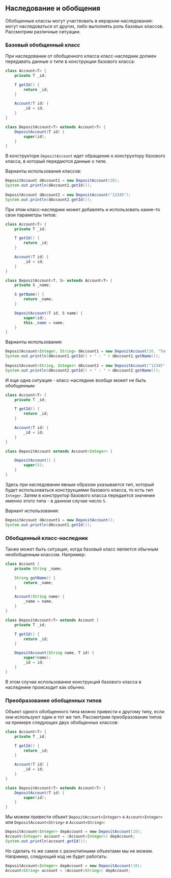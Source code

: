 ## Наследование и обобщения
Обобщенные классы могут участвовать в иерархии наследования: могут наследоваться от других, либо выполнять роль базовых классов. Рассмотрим различные ситуации.

### Базовый обобщенный класс
При наследовании от обобщенного класса класс-наследник должен передавать данные о типе в конструкции базового класса:
```java
class Account<T> {
    private T _id;

    T getId() {
        return _id;
    }

    Account(T id) {
        _id = id;
    }
}

class DepositAccount<T> extends Account<T> {
    DepositAccount(T id) {
        super(id);
    }
}
```

В конструкторе `DepositAccount` идет обращение к конструктору базового класса, в который передаются данные о типе.

Варианты использования классов:
```java
DepositAccount dAccount1 = new DepositAccount(20);
System.out.println(dAccount1.getId());
         
DepositAccount dAccount2 = new DepositAccount("12345");
System.out.println(dAccount2.getId());
```

При этом класс-наследник может добавлять и использовать какие-то свои параметры типов:
```java
class Account<T> {
    private T _id;

    T getId() {
        return _id;
    }

    Account(T id) {
        _id = id;
    }
}

class DepositAccount<T, S> extends Account<T> {
    private S _name;

    S getName() {
        return _name;
    }

    DepositAccount(T id, S name) {
        super(id);
        this._name = name;
    }
}
```

Варианты использования:
```java
DepositAccount<Integer, String> dAccount1 = new DepositAccount(20, "Tom");
System.out.println(dAccount1.getId() + " : " + dAccount1.getName());
         
DepositAccount<String, Integer> dAccount2 = new DepositAccount("12345", 23456);
System.out.println(dAccount2.getId() + " : " + dAccount2.getName());
```

И еще одна ситуация - класс-наследник вообще может не быть обобщенным:
```java
class Account<T> {
    private T _id;

    T getId() {
        return _id;
    }

    Account(T id) {
        _id = id;
    }
}

class DepositAccount extends Account<Integer> {

    DepositAccount() {
        super(5);
    }
}
```

Здесь при наследовании явным образом указывается тип, который будет использоваться конструкциями базового класса, то есть тип `Integer`. Затем в конструктор базового класса передается значение именно этого типа - в данном случае число `5`.

Вариант использования:
```java
DepositAccount dAccount1 = new DepositAccount();
System.out.println(dAccount1.getId());
```
### Обобщенный класс-наследник
Также может быть ситуация, когда базовый класс является обычным необобщенным классом. Например:
```java
class Account {
    private String _name;

    String getName() {
        return _name;
    }

    Account(String name) {
        _name = name;
    }
}

class DepositAccount<T> extends Account {
    private T _id;

    T getId() {
        return _id;
    }

    DepositAccount(String name, T id) {
        super(name);
        _id = id;
    }
}
```

В этом случае использование конструкций базового класса в наследнике происходит как обычно.

### Преобразование обобщенных типов
Объект одного обобщенного типа можно привести к другому типу, если они используют один и тот же тип. Рассмотрим преобразование типов на примере следующих двух обобщенных классов:
```java
class Account<T> {
    private T _id;

    T getId() {
        return _id;
    }

    Account(T id) {
        _id = id;
    }
}

class DepositAccount<T> extends Account<T> {
    DepositAccount(T id) {
        super(id);
    }
}
```

Мы можем привести объект `DepositAccount<Integer>` к `Account<Integer>` или `DepositAccount<String>` к `Account<String>`:
```java
DepositAccount<Integer> depAccount = new DepositAccount(10);
Account<Integer> account = (Account<Integer>) depAccount;
System.out.println(account.getId());
```

Но сделать то же самое с разнотипными объектами мы не можем. Например, следующий код не будет работать:
```java
DepositAccount<Integer> depAccount = new DepositAccount(10);
Account<String> account = (Account<String>) depAccount;
```